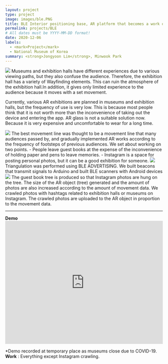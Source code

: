 ```yaml
---
layout: project
type: project
image: images/ble.PNG
title: BLE Interior positioning base, AR platform that becomes a work of Art
permalink: projects/BLE
# All dates must be YYYY-MM-DD format!
date: 2020-12-06
labels:
  - <mark>Project</mark>
  - National Museum of Korea
summary: <strong>Jongyoon Lim</strong>, Minwook Park
---
```


<img class="ui image" src="https://user-images.githubusercontent.com/55519519/169964567-45172479-6606-4e0d-a6ce-49880880754c.png">
Museums and exhibition halls have different experiences due to various viewing paths, but they also confuse the audience. Therefore, the exhibition hall has a variety of Wayfinding elements. This can ruin the atmosphere of the exhibition hall.In addition, it gives only limited experience to the audience because it moves with a set movement.

Currently, various AR exhibitions are planned in museums and exhibition halls, but the frequency of use is very low. This is because most people think that it is not worth more than the inconvenience of taking out the device and entering the app. AR glass is not a suitable solution now. Because it is very expensive and uncomfortable to wear for a long time.

<img class="ui image" src="https://user-images.githubusercontent.com/55519519/169965061-7edaf2f8-bde0-446e-ba5e-eaf77ab041c1.png">
The best movement line was thought to be a movement line that many audiences passed by, and gradually implemented AR works according to the frequency of footsteps of previous audiences. We set about working on two points.
- People leave guest books at the expense of the inconvenience of holding paper and pens to leave memories.
- Instagram is a space for posting personal photos, but it can be a good exhibition for someone.

<img class="ui image" src="https://user-images.githubusercontent.com/55519519/169963139-d175ae9f-1e99-437e-8ec0-62884c9620ce.png">
Triangulation was performed using BLE ADVERTISING. We built beacons that transmit signals to Arduino and built BLE scanners with Android devices

<img class="ui image" src="https://user-images.githubusercontent.com/55519519/169965258-c70cc2a8-b139-4d13-926e-34eabf4dd35f.png">
The guest book tree is produced so that Instagram photos are hung on the tree. The size of the AR object (tree) generated and the amount of photos are also increased according to the amount of movement data. We crawled photos with hashtags related to exhibition halls or museums on Instagram. The crawled photos are uploaded to the AR object in proportion to the movement data.

<hr>
  <b>Demo</b>
<iframe width="100%" height="394" src="https://www.youtube.com/embed/EeVNgkGrr6k" title="YouTube video player" frameborder="0" allow="accelerometer; autoplay; clipboard-write; encrypted-media; gyroscope; picture-in-picture" allowfullscreen></iframe>

*Demo recorded at temporary place as museums close due to COVID-19.
<b>Work</b> : Everything except Instagram crawling.
<br><br><br><br><br><br><br>

